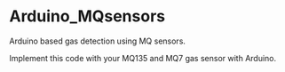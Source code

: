 # Arduino_MQsensors
Arduino based gas detection using MQ sensors.

Implement this code with your MQ135 and MQ7 gas sensor with Arduino.
